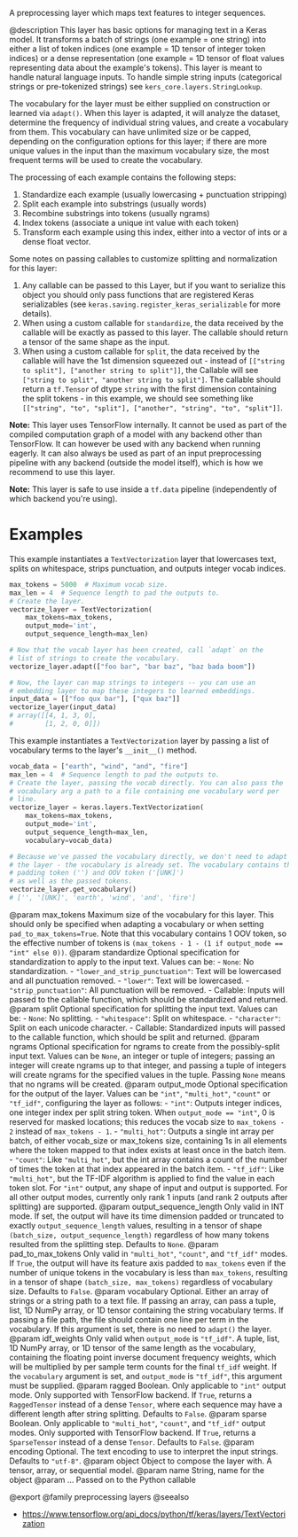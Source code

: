 A preprocessing layer which maps text features to integer sequences.

@description
This layer has basic options for managing text in a Keras model. It
transforms a batch of strings (one example = one string) into either a list
of token indices (one example = 1D tensor of integer token indices) or a
dense representation (one example = 1D tensor of float values representing
data about the example's tokens). This layer is meant to handle natural
language inputs. To handle simple string inputs (categorical strings or
pre-tokenized strings) see `kers_core.layers.StringLookup`.

The vocabulary for the layer must be either supplied on construction or
learned via `adapt()`. When this layer is adapted, it will analyze the
dataset, determine the frequency of individual string values, and create a
vocabulary from them. This vocabulary can have unlimited size or be capped,
depending on the configuration options for this layer; if there are more
unique values in the input than the maximum vocabulary size, the most
frequent terms will be used to create the vocabulary.

The processing of each example contains the following steps:

1. Standardize each example (usually lowercasing + punctuation stripping)
2. Split each example into substrings (usually words)
3. Recombine substrings into tokens (usually ngrams)
4. Index tokens (associate a unique int value with each token)
5. Transform each example using this index, either into a vector of ints or
   a dense float vector.

Some notes on passing callables to customize splitting and normalization for
this layer:

1. Any callable can be passed to this Layer, but if you want to serialize
   this object you should only pass functions that are registered Keras
   serializables (see `keras.saving.register_keras_serializable`
   for more details).
2. When using a custom callable for `standardize`, the data received
   by the callable will be exactly as passed to this layer. The callable
   should return a tensor of the same shape as the input.
3. When using a custom callable for `split`, the data received by the
   callable will have the 1st dimension squeezed out - instead of
   `[["string to split"], ["another string to split"]]`, the Callable will
   see `["string to split", "another string to split"]`.
   The callable should return a `tf.Tensor` of dtype `string`
   with the first dimension containing the split tokens -
   in this example, we should see something like `[["string", "to",
   "split"], ["another", "string", "to", "split"]]`.

**Note:** This layer uses TensorFlow internally. It cannot
be used as part of the compiled computation graph of a model with
any backend other than TensorFlow.
It can however be used with any backend when running eagerly.
It can also always be used as part of an input preprocessing pipeline
with any backend (outside the model itself), which is how we recommend
to use this layer.

**Note:** This layer is safe to use inside a `tf.data` pipeline
(independently of which backend you're using).

# Examples
This example instantiates a `TextVectorization` layer that lowercases text,
splits on whitespace, strips punctuation, and outputs integer vocab indices.

```python
max_tokens = 5000  # Maximum vocab size.
max_len = 4  # Sequence length to pad the outputs to.
# Create the layer.
vectorize_layer = TextVectorization(
    max_tokens=max_tokens,
    output_mode='int',
    output_sequence_length=max_len)
```

```python
# Now that the vocab layer has been created, call `adapt` on the
# list of strings to create the vocabulary.
vectorize_layer.adapt(["foo bar", "bar baz", "baz bada boom"])
```

```python
# Now, the layer can map strings to integers -- you can use an
# embedding layer to map these integers to learned embeddings.
input_data = [["foo qux bar"], ["qux baz"]]
vectorize_layer(input_data)
# array([[4, 1, 3, 0],
#        [1, 2, 0, 0]])
```

This example instantiates a `TextVectorization` layer by passing a list
of vocabulary terms to the layer's `__init__()` method.

```python
vocab_data = ["earth", "wind", "and", "fire"]
max_len = 4  # Sequence length to pad the outputs to.
# Create the layer, passing the vocab directly. You can also pass the
# vocabulary arg a path to a file containing one vocabulary word per
# line.
vectorize_layer = keras.layers.TextVectorization(
    max_tokens=max_tokens,
    output_mode='int',
    output_sequence_length=max_len,
    vocabulary=vocab_data)
```

```python
# Because we've passed the vocabulary directly, we don't need to adapt
# the layer - the vocabulary is already set. The vocabulary contains the
# padding token ('') and OOV token ('[UNK]')
# as well as the passed tokens.
vectorize_layer.get_vocabulary()
# ['', '[UNK]', 'earth', 'wind', 'and', 'fire']
```

@param max_tokens Maximum size of the vocabulary for this layer. This should
    only be specified when adapting a vocabulary or when setting
    `pad_to_max_tokens=True`. Note that this vocabulary
    contains 1 OOV token, so the effective number of tokens is
    `(max_tokens - 1 - (1 if output_mode == "int" else 0))`.
@param standardize Optional specification for standardization to apply to the
    input text. Values can be:
    - `None`: No standardization.
    - `"lower_and_strip_punctuation"`: Text will be lowercased and all
        punctuation removed.
    - `"lower"`: Text will be lowercased.
    - `"strip_punctuation"`: All punctuation will be removed.
    - Callable: Inputs will passed to the callable function,
        which should be standardized and returned.
@param split Optional specification for splitting the input text.
    Values can be:
    - `None`: No splitting.
    - `"whitespace"`: Split on whitespace.
    - `"character"`: Split on each unicode character.
    - Callable: Standardized inputs will passed to the callable
        function, which should be split and returned.
@param ngrams Optional specification for ngrams to create from the
    possibly-split input text. Values can be `None`, an integer
    or tuple of integers; passing an integer will create ngrams
    up to that integer, and passing a tuple of integers will
    create ngrams for the specified values in the tuple.
    Passing `None` means that no ngrams will be created.
@param output_mode Optional specification for the output of the layer.
    Values can be `"int"`, `"multi_hot"`, `"count"` or `"tf_idf"`,
    configuring the layer as follows:
    - `"int"`: Outputs integer indices, one integer index per split
        string token. When `output_mode == "int"`,
        0 is reserved for masked locations;
        this reduces the vocab size to `max_tokens - 2`
        instead of `max_tokens - 1`.
    - `"multi_hot"`: Outputs a single int array per batch, of either
        vocab_size or max_tokens size, containing 1s in all elements
        where the token mapped to that index exists at least
        once in the batch item.
    - `"count"`: Like `"multi_hot"`, but the int array contains
        a count of the number of times the token at that index
        appeared in the batch item.
    - `"tf_idf"`: Like `"multi_hot"`, but the TF-IDF algorithm
        is applied to find the value in each token slot.
    For `"int"` output, any shape of input and output is supported.
    For all other output modes, currently only rank 1 inputs
    (and rank 2 outputs after splitting) are supported.
@param output_sequence_length Only valid in INT mode. If set, the output will
    have its time dimension padded or truncated to exactly
    `output_sequence_length` values, resulting in a tensor of shape
    `(batch_size, output_sequence_length)` regardless of how many tokens
    resulted from the splitting step. Defaults to `None`.
@param pad_to_max_tokens Only valid in  `"multi_hot"`, `"count"`,
    and `"tf_idf"` modes. If `True`, the output will have
    its feature axis padded to `max_tokens` even if the number
    of unique tokens in the vocabulary is less than `max_tokens`,
    resulting in a tensor of shape `(batch_size, max_tokens)`
    regardless of vocabulary size. Defaults to `False`.
@param vocabulary Optional. Either an array of strings or a string path to a
    text file. If passing an array, can pass a tuple, list,
    1D NumPy array, or 1D tensor containing the string vocabulary terms.
    If passing a file path, the file should contain one line per term
    in the vocabulary. If this argument is set,
    there is no need to `adapt()` the layer.
@param idf_weights Only valid when `output_mode` is `"tf_idf"`. A tuple, list,
    1D NumPy array, or 1D tensor of the same length as the vocabulary,
    containing the floating point inverse document frequency weights,
    which will be multiplied by per sample term counts for
    the final `tf_idf` weight. If the `vocabulary` argument is set,
    and `output_mode` is `"tf_idf"`, this argument must be supplied.
@param ragged Boolean. Only applicable to `"int"` output mode.
    Only supported with TensorFlow backend.
    If `True`, returns a `RaggedTensor` instead of a dense `Tensor`,
    where each sequence may have a different length
    after string splitting. Defaults to `False`.
@param sparse Boolean. Only applicable to `"multi_hot"`, `"count"`, and
    `"tf_idf"` output modes. Only supported with TensorFlow
    backend. If `True`, returns a `SparseTensor`
    instead of a dense `Tensor`. Defaults to `False`.
@param encoding Optional. The text encoding to use to interpret the input
    strings. Defaults to `"utf-8"`.
@param object Object to compose the layer with. A tensor, array, or sequential model.
@param name String, name for the object
@param ... Passed on to the Python callable

@export
@family preprocessing layers
@seealso
+ <https://www.tensorflow.org/api_docs/python/tf/keras/layers/TextVectorization>
